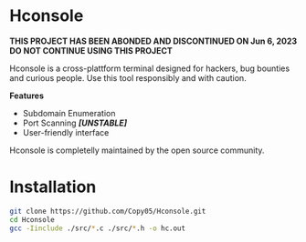 # Hconsole

**THIS PROJECT HAS BEEN ABONDED AND DISCONTINUED ON Jun 6, 2023 DO NOT CONTINUE USING THIS PROJECT**

Hconsole is a cross-plattform terminal designed for hackers, bug bounties and curious people.
Use this tool responsibly and with caution.

**Features**
- Subdomain Enumeration
- Port Scanning ***[UNSTABLE]***
- User-friendly interface

Hconsole is completelly maintained by the open source community.


# Installation

```bash
git clone https://github.com/Copy05/Hconsole.git
cd Hconsole
gcc -Iinclude ./src/*.c ./src/*.h -o hc.out
```